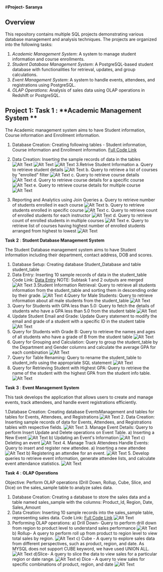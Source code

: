 #**Project- Saranya**

## Overview

This repository contains multiple SQL projects demonstrating various database management and analysis techniques. The projects are organized into the following tasks:

1. *Academic Management System*: A system to manage student information and course enrollments.
2. *Student Database Management System*: A PostgreSQL-based student database with functionalities for retrieval, updates, and group calculations.
3. *Event Management System*: A system to handle events, attendees, and registrations using PostgreSQL.
4. *OLAP Operations*: Analysis of sales data using OLAP operations in Redshift or PostgreSQL.

## Project 1: **Task** **1** : **Academic Management System **

The Academic management system aims to have Student information, Course information and Enrollment information.

1. Database Creation: Creating following tables - Student information, Course information and Enrollment information. 
  [Full Code Link](https://github.com/Saranya-Thang/Project-Saranya/blob/main/Task1_Academic_Management_System/code.sql)
2. Data Creation: Inserting the sample records of data in the tables
   ![Alt Text](https://github.com/Saranya-Thang/Project-Saranya/blob/main/Task1_Academic_Management_System/2.Courses_info_records.png)
   ![Alt Text](https://github.com/Saranya-Thang/Project-Saranya/blob/main/Task1_Academic_Management_System/2.Student_info_records.png)
   ![Alt Text](https://github.com/Saranya-Thang/Project-Saranya/blob/main/Task1_Academic_Management_System/2.Enrollment_info_records.png)
3.Retrive Student Information
a. Query to retrieve student details
   ![Alt Text](https://github.com/Saranya-Thang/Project-Saranya/blob/main/Task1_Academic_Management_System/Student_info_3a.png)
b. Query to retrieve a list of courses by "enrolled" filter
    ![Alt Text](https://github.com/Saranya-Thang/Project-Saranya/blob/main/Task1_Academic_Management_System/Course_list_3b.png)
c. Query to retrieve course details
    ![Alt Text](https://github.com/Saranya-Thang/Project-Saranya/blob/main/Task1_Academic_Management_System/Course_Info_3c.png)
d. Query to retrieve course details for a specific course
    ![Alt Text](https://github.com/Saranya-Thang/Project-Saranya/blob/main/Task1_Academic_Management_System/Specific_Course_Info_3d.png)
e. Query to retrieve course details for multiple course
    ![Alt Text](https://github.com/Saranya-Thang/Project-Saranya/blob/main/Task1_Academic_Management_System/Multiple_Course_Info_3e.png)


4. Reporting and Analytics using Join Queries
a. Query to retrieve number of students enrolled in each course
![Alt Text](https://github.com/Saranya-Thang/Project-Saranya/blob/main/Task1_Academic_Management_System/Students_Enrolled_Per_Course_4a.png)
b. Query to retrieve students enrolled in specific course
![Alt Text](https://github.com/Saranya-Thang/Project-Saranya/blob/main/Task1_Academic_Management_System/Students_Enrolled_Specific_Course_4b.png)
c. Query to retrieve count of enrolled students for each instructor
![Alt Text](https://github.com/Saranya-Thang/Project-Saranya/blob/main/Task1_Academic_Management_System/Students_Count_Per_Instructor_4c.png)
d. Query to retrieve count of enrolled students in multiple courses
![Alt Text](https://github.com/Saranya-Thang/Project-Saranya/blob/main/Task1_Academic_Management_System/Students_Enrolled_Multiple_Course_4d.png)
e. Query to retrieve list of courses having highest number of enrolled students arranged from highest to lowest
![Alt Text](https://github.com/Saranya-Thang/Project-Saranya/blob/main/Task1_Academic_Management_System/Highest_Enrolled_Courses_4e.png)

**Task** **2** : **Student Database Management System**

The Student Database management system aims to have Student information including their department, contact address, DOB and scores.

1. Database Setup: Creating database Student_Database and table student_table
2. Data Entry: Inserting 10 sample records of data in the student_table
Code Link: [Data Entry](https://github.com/Saranya-Thang/Project-Saranya/blob/main/Task2_Student_Database_System/code.sql)
NOTE: Subtask 1 and 2 outputs are merged
![Alt Text](https://github.com/Saranya-Thang/Project-Saranya/blob/main/Task2_Student_Database_System/2_Data_Entry.png)
3.Student Information Retrieval: Query to retrieve all students information from the student_table and sorting them in descending order by their grade.
![Alt Text](https://github.com/Saranya-Thang/Project-Saranya/blob/main/Task2_Student_Database_System/3_Student_Info_DESC_Grade.png)
4.Query for Male Students: Query to retrieve information about all male students from the student_table
![Alt Text](https://github.com/Saranya-Thang/Project-Saranya/blob/main/Task2_Student_Database_System/4_Male_Students.png)
5. Query for Students with GPA less than 5.0: Query to fetch the details of students who have a GPA less than 5.0 from the student table
![Alt Text](https://github.com/Saranya-Thang/Project-Saranya/blob/main/Task2_Student_Database_System/5_Student_GPA_5Less.png)
6. Update Student Email and Grade: Update Query statement to modify the email and grade of a student with a specific ID in the student table
![Alt Text](https://github.com/Saranya-Thang/Project-Saranya/blob/main/Task2_Student_Database_System/6_Update_Student_Email_Grade.png)
7. Query for Students with Grade B: Query to retrieve the names and ages of all students who have a grade of B from the student table
![Alt Text](https://github.com/Saranya-Thang/Project-Saranya/blob/main/Task2_Student_Database_System/7_Student_Age_Grade_B.png)
8. Query for Grouping and Calculation: Query to group the student_table by the Department and Gender columns and calculate the average GPA for each combination
![Alt Text](https://github.com/Saranya-Thang/Project-Saranya/blob/main/Task2_Student_Database_System/8_Grouping_Calculation.png)
9. Query for Table Renaming: Query to rename the student_table to student_info using the appropriate SQL statement
![Alt Text](https://github.com/Saranya-Thang/Project-Saranya/blob/main/Task2_Student_Database_System/9_Table_Rename.png)
10. Query for Retrieving Student with Highest GPA: Query to retrieve the name of the student with the highest GPA from the student info table.
![Alt Text](https://github.com/Saranya-Thang/Project-Saranya/blob/main/Task2_Student_Database_System/10_Student_Highest_GPA.png)

**Task** **3** : **Event Management System**

This task develops the application that allows users to create and manage events, track attendees, and handle event registrations efficiently.

1.Database Creation: Creating database EventsManagement and tables for tables for Events, Attendees, and Registrations
![Alt Text](https://github.com/Saranya-Thang/Project-Saranya/blob/main/Task3_Event_Management_System/1_Database_Creation.png)
2. Data Creation: Inserting sample records of data for Events, Attendees, and Registrations tables with respective fields.
![Alt Text](https://github.com/Saranya-Thang/Project-Saranya/blob/main/Task3_Event_Management_System/2_Data_Creation.png)
3. Manage Event Details: Query to perform Insert Update and Delete operations on Event Table.
a) Inserting a New Event
![Alt Text](https://github.com/Saranya-Thang/Project-Saranya/blob/main/Task3_Event_Management_System/3a_Insert_New_Event.png)
b) Updating an Event's Information
![Alt Text](https://github.com/Saranya-Thang/Project-Saranya/blob/main/Task3_Event_Management_System/3b_Update_Event_Info.png)
c) Deleting an event
![Alt Text](https://github.com/Saranya-Thang/Project-Saranya/blob/main/Task3_Event_Management_System/3c_Delete_Event.png)
4. Manage Track Attendees Handle Events: Query to insert and register new attendee.
a) Inserting a new attendee
![Alt Text](https://github.com/Saranya-Thang/Project-Saranya/blob/main/Task3_Event_Management_System/4a_Insert_New_Attendee.png)
b) Registering an attendee for an event.
![Alt Text](https://github.com/Saranya-Thang/Project-Saranya/blob/main/Task3_Event_Management_System/4b_Register_Attendee_For_Event.png)
5. Develop queries to retrieve event information, generate attendee lists, and calculate event attendance statistics.
![Alt Text](https://github.com/Saranya-Thang/Project-Saranya/blob/main/Task3_Event_Management_System/5_Retrieve_Event_Info%2CGenerate_Attendee_List%2CEvent_Attendance_Statistics.png)

**Task** **4** : **OLAP Operations**

Objective: Perform OLAP operations (Drill Down, Rollup, Cube, Slice, and Dice) on the sales_sample table to analyze sales data.

1. Database Creation: Creating a database to store the sales data and a table named sales_sample with the columns: Product_ld, Region, Date, Sales_Amount
2. Data Creation: Inserting 10 sample records into the sales_sample table, representing sales data.
Code Link: [Full Code Link](https://github.com/Saranya-Thang/Project-Saranya/blob/main/Task4_OLAP_Operations/code.sql)
![Alt Text](https://github.com/Saranya-Thang/Project-Saranya/blob/main/Task4_OLAP_Operations/Data_Creation.png)
3. Performing OLAP operations:
a) Drill Down- Query to perform drill down from region to product level to understand sales performance
![Alt Text](https://github.com/Saranya-Thang/Project-Saranya/blob/main/Task4_OLAP_Operations/a_DrillDown.png)
b) Rollup- A query to perform roll up from product to region level to view total sales by region.
![Alt Text](https://github.com/Saranya-Thang/Project-Saranya/blob/main/Task4_OLAP_Operations/b_RollUp.png)
c) Cube - A query to explore sales data from different perspectives, such as product, region, and date. As MYSQL does not support CUBE keyword, we have used UNION ALL.
![Alt Text](https://github.com/Saranya-Thang/Project-Saranya/blob/main/Task4_OLAP_Operations/c_Cube.png)
d)Slice- A query to slice the data to view sales for a particular region or date range.
![Alt Text](https://github.com/Saranya-Thang/Project-Saranya/blob/main/Task4_OLAP_Operations/d_Slice.png)
e) Dice - A query to view sales for specific combinations of product, region, and date
![Alt Text](https://github.com/Saranya-Thang/Project-Saranya/blob/main/Task4_OLAP_Operations/e_Dice.png)
